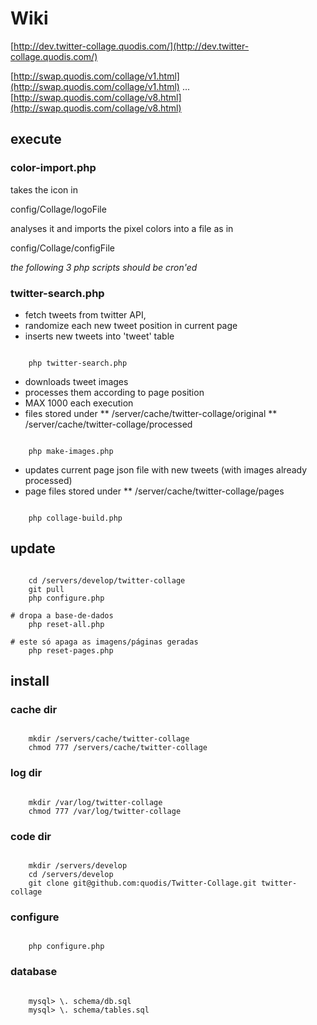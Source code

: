 # Wiki

[http://dev.twitter-collage.quodis.com/](http://dev.twitter-collage.quodis.com/)

[http://swap.quodis.com/collage/v1.html](http://swap.quodis.com/collage/v1.html)
...
[http://swap.quodis.com/collage/v8.html](http://swap.quodis.com/collage/v8.html)

## execute

### color-import.php

takes the icon in 

config/Collage/logoFile 

analyses it and imports the pixel colors into a file as in

config/Collage/configFile

*the following 3 php scripts should be cron'ed*

### twitter-search.php

* fetch tweets from twitter API,
* randomize each new tweet position in current page
* inserts new tweets into 'tweet' table

<pre><code>
	php twitter-search.php
</code></pre>
 
* downloads tweet images
* processes them according to page position 
* MAX 1000 each execution
* files stored under
** /server/cache/twitter-collage/original
** /server/cache/twitter-collage/processed

<pre><code>
	php make-images.php
</code></pre>

* updates current page json file with new tweets (with images already processed)
* page files stored under
** /server/cache/twitter-collage/pages

<pre><code>
	php collage-build.php
</code></pre>

## update 

<pre><code>
	cd /servers/develop/twitter-collage
	git pull
	php configure.php

# dropa a base-de-dados
	php reset-all.php

# este só apaga as imagens/páginas geradas
	php reset-pages.php
</code></pre>

## install

### cache dir

<pre><code>
	mkdir /servers/cache/twitter-collage
	chmod 777 /servers/cache/twitter-collage
</code></pre>

### log dir

<pre><code>
	mkdir /var/log/twitter-collage
	chmod 777 /var/log/twitter-collage
</code></pre>

### code dir

<pre><code>
	mkdir /servers/develop
	cd /servers/develop
	git clone git@github.com:quodis/Twitter-Collage.git twitter-collage
</code></pre>

### configure

<pre><code>
	php configure.php
</code></pre>

### database

<pre><code>
	mysql> \. schema/db.sql
	mysql> \. schema/tables.sql
</code></pre>